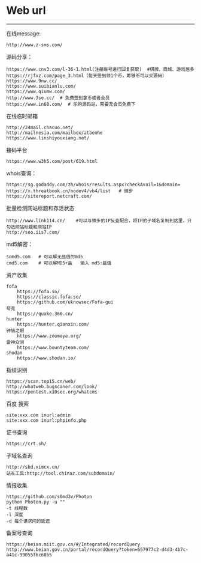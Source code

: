 # Web url

---

在线message:

```
http://www.z-sms.com/
```

源码分享：

```
https://www.cnv3.com/l-36-1.html(注册账号进行回复获取)  #棋牌、商城、游戏居多
https://rjfxz.com/page_3.html（每天签到领1个币，筹够币可以买源码）
https://www.9nw.cc/
https://www.suibianlu.com/
https://www.qiumw.com/
http://www.3se.cc/  # 免费签到拿币或者会员
https://www.in68.com/  # 乐购源码站，需要充会员免费下
```

在线临时邮箱

```
http://24mail.chacuo.net/
http://mailnesia.com/mailbox/atbenhe
https://www.linshiyouxiang.net/
```

接码平台

```
https://www.w3h5.com/post/619.html
```

whois查询：

```
https://sg.godaddy.com/zh/whois/results.aspx?checkAvail=1&domain=
https://x.threatbook.cn/nodev4/vb4/list   # 微步
https://sitereport.netcraft.com/
```

批量检测网站标题和存活状态

```
http://www.link114.cn/    #可以与微步的IP反查配合，将IP的子域名复制到这里，只勾选网站标题和网站IP
http://seo.iis7.com/
```

md5解密：

```
somd5.com   # 可以解无盐值的md5
cmd5.com    # 可以解MD5+盐   输入 md5:盐值
```

资产收集

```
fofa
    https://fofa.so/
    https://classic.fofa.so/
    https://github.com/uknowsec/Fofa-gui
夸克
	https://quake.360.cn/
hunter
	https://hunter.qianxin.com/
钟馗之眼
	https://www.zoomeye.org/
雷神众测
	https://www.bountyteam.com/
shodan
	https://www.shodan.io/

```

指纹识别

```
https://scan.top15.cn/web/
http://whatweb.bugscaner.com/look/
https://pentest.x10sec.org/whatcms
```

百度 搜索

```
site:xxx.com inurl:admin
site:xxx.com inurl:phpinfo.php
```

证书查询

```
https://crt.sh/
```

子域名查询

```
http://sbd.ximcx.cn/
站长工具:http://tool.chinaz.com/subdomain/
```

情报收集

```
https://github.com/s0md3v/Photon
python Photon.py -u "" 
-t 线程数
-l 深度
-d 每个请求间的延迟
```

备案号查询

```
https://beian.miit.gov.cn/#/Integrated/recordQuery
http://www.beian.gov.cn/portal/recordQuery?token=657977c2-d4d3-4b7c-a41c-99055f6c68b5
```

